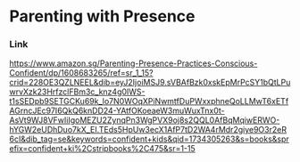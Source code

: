 # Parenting with Presence

### Link

https://www.amazon.sg/Parenting-Presence-Practices-Conscious-Confident/dp/1608683265/ref=sr_1_15?crid=228OE3QZLNEEL&dib=eyJ2IjoiMSJ9.sVBAfBzk0xskEpMrPcSY1bQtLPuwrvXzk23HrfzclFBm3c_knz4g0IWS-t1sSEDpb9SETGCKu69k_lo7N0WOqXPiNwmtfDuPWxxphneQoLLMwT6xETfAGrncJEc97I6QkQ6knDD24-YAtfOKoeaeW3muWuxTnx0t-AsVt9WJ8VFwIiIgoMEZU2ZynqPn3WgPVX9oj8s2QQL0AfBqMqiwERWO-hYGW2eUDhDuo7kX_EI.TEds5HpUw3ecX1AfP7tD2WA4rMdr2giye9O3r2eR6cI&dib_tag=se&keywords=confident+kids&qid=1734305263&s=books&sprefix=confident+ki%2Cstripbooks%2C475&sr=1-15
